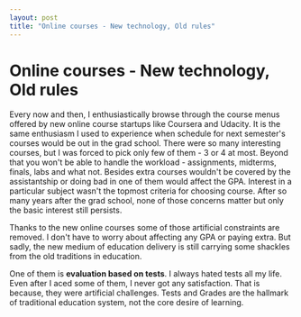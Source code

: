 ```yaml
---
layout: post
title: "Online courses - New technology, Old rules"
---
```

Online courses - New technology, Old rules
===
Every now and then, I enthusiastically browse through the course menus offered by new online course startups like Coursera and Udacity. It is the same enthusiasm I used to experience when schedule for next semester's courses would be out in the grad school. There were so many interesting courses, but I was forced to pick only few of them - 3 or 4 at most. Beyond that you won't be able to handle the workload - assignments, midterms, finals, labs and what not. Besides extra courses wouldn't be covered by the assistantship or doing bad in one of them would affect the GPA. Interest in a particular subject wasn't the topmost criteria for choosing course. After so many years after the grad school, none of those concerns matter but only the basic interest still persists.  
  
Thanks to the new online courses some of those artificial constraints are removed. I don't have to worry about affecting any GPA or paying extra. But sadly, the new medium of education delivery is still carrying some shackles from the old traditions in education.  
  
One of them is **evaluation based on tests**. I always hated tests all my life. Even after I aced some of them, I never got any satisfaction. That is because, they were artificial challenges. Tests and Grades are the hallmark of traditional education system, not the core desire of learning.

